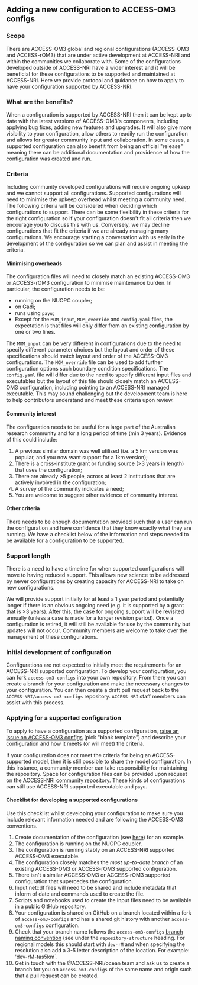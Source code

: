 ## Adding a new configuration to ACCESS-OM3 configs 

### Scope
There are ACCESS-OM3 global and regional configurations (ACCESS-OM3 and ACCESS-rOM3) that are under active development at ACCESS-NRI and within the communities we collaborate with. Some of the configurations developed outside of ACCESS-NRI have a wider interest and it will be beneficial for these configurations to be supported and maintained at ACCESS-NRI. Here we provide protocol and guidance on how to apply to have your configuration supported by ACCESS-NRI. 

### What are the benefits?
When a configuration is supported by ACCESS-NRI then it can be kept up to date with the latest versions of ACCESS-OM3's components, including applying bug fixes, adding new features and upgrades. It will also give more visibility to your configuration, allow others to readily run the configuration and allows for greater community input and collaboration. In some cases, a supported configuration can also benefit from being an official "release" meaning there can be additional documentation and providence of how the configuration was created and run.

### Criteria
Including community developed configurations will require ongoing upkeep and we cannot support all configurations. Supported configurations will need to minimise the upkeep overhead whilst meeting a community need. The following criteria will be considered when deciding which configurations to support. There can be some flexibility in these criteria for the right configuration so if your configuration doesn't fit all criteria then we encourage you to discuss this with us. Conversely, we may decline configurations that fit the criteria if we are already managing many configurations. We encourage starting a conversation with us early in the development of the configuration so we can plan and assist in meeting the criteria. 

#### Minimising overheads
The configuration files will need to closely match an existing ACCESS-OM3 or ACCESS-rOM3 configuration to minimise maintenance burden. In particular, the configuration needs to be:

 - running on the NUOPC coupler; 
 - on Gadi;
 - runs using `payu`; 
 - Except for the `MOM_input`, `MOM_override` and `config.yaml` files, the expectation is that files will only differ from an existing configuration by one or two lines. 
 
The `MOM_input` can be very different in  configurations due to the need to specify different parameter choices but the layout and order of these specifications should match layout and order of the ACCESS-OM3 configurations. The `MOM_override` file can be used to add further configuration options such boundary condition specifications. The `config.yaml` file will differ due to the need to specify different input files and executables but the layout of this file should closely match an ACCESS-OM3 configuration, including pointing to an ACCESS-NRI managed executable. This may sound challenging but the development team is here to help contributors understand and meet these criteria upon review.

#### Community interest
The configuration needs to be useful for a large part of the Australian research community and for a long period of time (min 3 years). Evidence of this could include:

   1. A previous similar domain was well utilised (i.e. a 5 km version was popular, and you now want support for a 1km version);
   2. There is a cross-institute grant or funding source (>3 years in length) that uses the configuration;
   3. There are already >5 people, across at least 2 institutions that are actively involved in the configuration;
   4. A survey of the community indicates a need;
   5. You are welcome to suggest other evidence of community interest.

#### Other criteria
There needs to be enough documentation provided such that a user can run the configuration and have confidence that they know exactly what they are running. We have a checklist below of the information and steps needed to be available for a configuration to be supported.

### Support length
There is a need to have a timeline for when supported configurations will move to having reduced support. This allows new science to be addressed by newer configurations by creating capacity for ACCESS-NRI to take on new configurations. 

We will provide support initially for at least a 1 year period and potentially longer if there is an obvious ongoing need (e.g. it is supported by a grant that is >3 years). After this, the case for ongoing support will be revisited annually (unless a case is made for a longer revision period). Once a configuration is retired, it will still be available for use by the community but updates will not occur. Community members are welcome to take over the management of these configurations. 

### Initial development of configuration
Configurations are not expected to initially meet the requirements for an ACCESS-NRI supported configuration. To develop your configuration, you can fork `access-om3-configs` into your own repository. From there you can create a branch for your configuration and make the necessary changes to your configuration. You can then create a draft pull request back to the `ACCESS-NRI/access-om3-configs` repository. `ACCESS-NRI` staff members can assist with this process.

### Applying for a supported configuration
To apply to have a configuration as a supported configuration, [raise an issue on ACCESS-OM3 configs](https://github.com/ACCESS-NRI/access-om3-configs/issues/new/choose) (pick "blank template") and describe your configuration and how it meets (or will meet) the criteria.

If your configuration does not meet the criteria for being an ACCESS-supported model, then it is still possible to share the model configuration. In this instance, a community member can take responsibility for maintaining the repository. Space for configuration files can be provided upon request on the [ACCESS-NRI community repository](https://github.com/ACCESS-Community-Hub). These kinds of configurations can still use ACCESS-NRI supported executable and `payu`.

#### Checklist for developing a supported configurations
Use this checklist whilst developing your configuration to make sure you include relevant information needed and are following the ACCESS-OM3 conventions. 

1. Create documentation of the configuration (see [here](https://access-om3-configs.access-hive.org.au/configurations/dev-MC_25km_jra_ryf/)) for an example.
2. The configuration is running on the NUOPC coupler.
3. The configuration is running stably on an ACCESS-NRI supported ACCESS-OM3 executable.
4. The configuration closely matches the _most up-to-date branch_ of an existing ACCESS-OM3 or ACCESS-rOM3 supported configuration.
5. There isn't a similar ACCESS-OM3 or ACCESS-rOM3 supported configuration that supercedes the configuration.
6. Input netcdf files will need to be shared and include metadata that inform of date and commands used to create the file.
7. Scripts and notebooks used to create the input files need to be available in a public GitHub repository.
8. Your configuration is shared on GitHub on a branch located within a fork of `access-om3-configs` and has a shared git history with another `access-om3-configs` configuration.
9. Check that your branch name follows the `access-om3-configs` [branch naming convention](https://access-om3-configs.access-hive.org.au/#access-om3-configs-overview) (see under the `repository-structure` heading. For regional models this should start with `dev-rM` and when specifying the resolution also add a 3-5 letter description of the location. For example: 'dev-rM-tas5km`. 
10. Get in touch with the @ACCESS-NRI/ocean team and ask us to create a branch for you on `access-om3-configs` of the same name and origin such that a pull request can be created.
